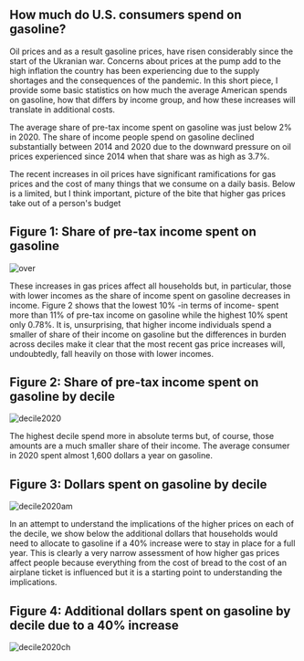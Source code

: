 ## How much do U.S. consumers spend on gasoline?
Oil prices and as a result gasoline prices, have risen considerably since the start of the Ukranian war. Concerns about prices at the pump add to the high inflation the country has been experiencing due to the supply shortages and the consequences of the pandemic. In this short piece, I provide some basic statistics on how much the average American spends on gasoline, how that differs by income group, 
and how these increases will translate in additional costs.

The average share of pre-tax income spent on gasoline was just below 2% in 2020. The share of income people spend on gasoline declined substantially between 2014 and 2020 due to the downward pressure on oil prices experienced since 2014 when that share was as high as 3.7%.


The recent increases in oil prices have significant ramifications for gas prices and the cost of many things that we consume on a daily basis. Below is a limited, but I think important, picture of the bite that higher gas prices take out of a person's budget 
## Figure 1: Share of pre-tax income spent on gasoline
![over](https://user-images.githubusercontent.com/94587267/161136106-7f4c628e-1b00-4ae8-ad91-d43193a4a61a.png)

These increases in gas prices affect all households but, in particular, those with lower incomes as the share of income spent on gasoline decreases in income. Figure 2 shows
that the lowest 10% -in terms of income- spent more than 11% of pre-tax income on gasoline while the highest 10% spent only 0.78%. It is, unsurprising, that higher income individuals
spend a smaller of share of their income on gasoline but the differences in burden across deciles make it clear that the most recent gas price increases will, undoubtedly, fall heavily on those with lower incomes.

## Figure 2: Share of pre-tax income spent on gasoline by decile
![decile2020](https://user-images.githubusercontent.com/94587267/161136260-450066bd-8bb6-41ed-9125-6164ab35419d.png)

The highest decile spend more in absolute terms but, of course, those amounts are a much smaller share of their income. 
The average consumer in 2020 spent almost 1,600 dollars a year on gasoline. 
## Figure 3: Dollars spent on gasoline by decile

![decile2020am](https://user-images.githubusercontent.com/94587267/161136356-30a88b38-e241-4243-8435-9002f57e2228.png)

In an attempt to understand the implications of the higher prices on each of the decile, we show below the additional dollars that households would need to allocate to gasoline if a 40% increase were to stay in place for a full year.
This is clearly a very narrow assessment of how higher gas prices affect people because everything from the cost of bread to the cost of an airplane ticket is influenced but it is a starting point to understanding the implications.

## Figure 4: Additional dollars spent on gasoline by decile due to a 40% increase


![decile2020ch](https://user-images.githubusercontent.com/94587267/161136388-c77f694a-f658-489e-9e7d-24f5a6dff6cc.png)
